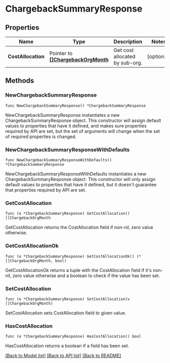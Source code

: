 # ChargebackSummaryResponse

## Properties

Name | Type | Description | Notes
---- | ---- | ----------- | ------
**CostAllocation** | Pointer to [**[]ChargebackOrgMonth**](ChargebackOrgMonth.md) | Get cost allocated by sub-org. | [optional] 

## Methods

### NewChargebackSummaryResponse

`func NewChargebackSummaryResponse() *ChargebackSummaryResponse`

NewChargebackSummaryResponse instantiates a new ChargebackSummaryResponse object.
This constructor will assign default values to properties that have it defined,
and makes sure properties required by API are set, but the set of arguments
will change when the set of required properties is changed.

### NewChargebackSummaryResponseWithDefaults

`func NewChargebackSummaryResponseWithDefaults() *ChargebackSummaryResponse`

NewChargebackSummaryResponseWithDefaults instantiates a new ChargebackSummaryResponse object.
This constructor will only assign default values to properties that have it defined,
but it doesn't guarantee that properties required by API are set.

### GetCostAllocation

`func (o *ChargebackSummaryResponse) GetCostAllocation() []ChargebackOrgMonth`

GetCostAllocation returns the CostAllocation field if non-nil, zero value otherwise.

### GetCostAllocationOk

`func (o *ChargebackSummaryResponse) GetCostAllocationOk() (*[]ChargebackOrgMonth, bool)`

GetCostAllocationOk returns a tuple with the CostAllocation field if it's non-nil, zero value otherwise
and a boolean to check if the value has been set.

### SetCostAllocation

`func (o *ChargebackSummaryResponse) SetCostAllocation(v []ChargebackOrgMonth)`

SetCostAllocation sets CostAllocation field to given value.

### HasCostAllocation

`func (o *ChargebackSummaryResponse) HasCostAllocation() bool`

HasCostAllocation returns a boolean if a field has been set.


[[Back to Model list]](../README.md#documentation-for-models) [[Back to API list]](../README.md#documentation-for-api-endpoints) [[Back to README]](../README.md)


